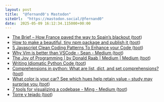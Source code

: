 ```yaml
---
layout: post
title:  "@fernand0's Mastodon"
siteUrl:  "https://mastodon.social/@fernand0"
date:  2025-05-09 16:12:34.115000+00:00
---
```

*  [The Brief – How France paved the way to Spain’s blackout   ](https://www.euractiv.com/section/politics/opinion/the-brief-how-france-paved-the-way-to-spains-blackout/) ([toot](https://mastodon.social/@fernand0/114478753651985159))
*  [How to make a beautiful, tiny npm package and publish it ](https://medium.com/@Bamblehorse/how-to-make-a-beautiful-tiny-npm-package-and-publish-it-2881d4307f7) ([toot](https://mastodon.social/@fernand0/114478566863070583))
*  [5 Javascript Clean Coding Patterns To Enhance your Code ](https://medium.com/arionkoder-engineering/5-javascript-clean-coding-patterns-to-enhance-your-code-cc205d8d1ab) ([toot](https://mastodon.social/@fernand0/114478417117892596))
*  [Why Vim is better than VSCode - Sean - Medium ](https://sean-warman.medium.com/why-vim-is-better-than-vscode-d09e2355eb3) ([toot](https://mastodon.social/@fernand0/114478088064151375))
*  [The Joy of Programming \| by Donald Raab \| Medium \| Medium ](https://medium.com/@donraab/the-joy-of-programming-64cd5949bc7) ([toot](https://mastodon.social/@fernand0/114477902644412659))
*  [Writing Idiomatic Python Code ](https://dev.to/bascodes/writing-idiomatic-python-code-1eh) ([toot](https://mastodon.social/@fernand0/114477699907740959))
*  [Comprehensions in python: What are list, dict, and set comprehensions? ](https://dev.to/ezinne_anne/comprehensions-in-python-what-are-list-dict-and-set-comprehensions-18f) ([toot](https://mastodon.social/@fernand0/114477456400469964))
*  [What color is your car? See which hues help retain value – study may surprise you  ](https://www.sacbee.com/news/local/article251213989.html) ([toot](https://mastodon.social/@fernand0/114477107280182679))
*  [7 tools for visualizing a codebase - Ming - Medium ](https://blog.myli.page/7-tools-for-visualizing-a-codebase-41b7cddb1a1) ([toot](https://mastodon.social/@fernand0/114477001775394133))
*  [Torre y tejado ](https://www.flickr.com/photos/fernand0/54479570703) ([toot](https://mastodon.social/@fernand0/114476839023195896))
